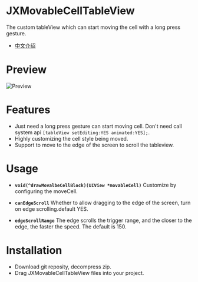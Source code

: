 # JXMovableCellTableView

The custom tableView which can start moving the cell with a long press gesture.
- [中文介绍](https://www.jianshu.com/p/ce382f9bc794)

# Preview
![Preview](https://github.com/pujiaxin33/JXMovableCellTableView/raw/master/JXMovableCellTableView.gif)

# Features
- Just need a long press gesture can start moving cell. Don't need call system api `[tableView setEditing:YES animated:YES];`.
- Highly customizing the cell style being moved.
- Support to move to the edge of the screen to scroll the tableview.

# Usage

- **`void(^drawMovalbeCellBlock)(UIView *movableCell)`**
  Customize by configuring the moveCell.
 
- **`canEdgeScroll`**
  Whether to allow dragging to the edge of the screen, turn on edge scrolling.default YES.

- **`edgeScrollRange`**
  The edge scrolls the trigger range, and the closer to the edge, the faster the speed. The default is 150.

# Installation
  - Download git reposity, decompress zip.
  - Drag JXMovableCellTableView files into your project.
